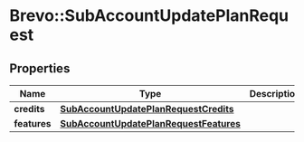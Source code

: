 # Brevo::SubAccountUpdatePlanRequest

## Properties
Name | Type | Description | Notes
------------ | ------------- | ------------- | -------------
**credits** | [**SubAccountUpdatePlanRequestCredits**](SubAccountUpdatePlanRequestCredits.md) |  | [optional] 
**features** | [**SubAccountUpdatePlanRequestFeatures**](SubAccountUpdatePlanRequestFeatures.md) |  | [optional] 


